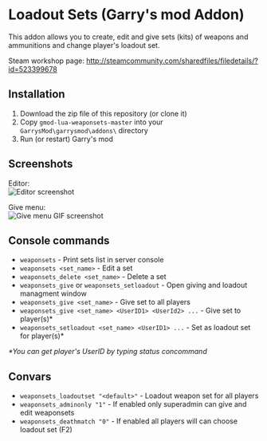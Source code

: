 Loadout Sets (Garry's mod Addon)
================================
This addon allows you to create, edit and give sets (kits) of weapons and ammunitions and change player's loadout set.

Steam workshop page: http://steamcommunity.com/sharedfiles/filedetails/?id=523399678


Installation
------------
1. Download the zip file of this repository (or clone it)
2. Copy `gmod-lua-weaponsets-master` into your `GarrysMod\garrysmod\addons\` directory
3. Run (or restart) Garry's mod


Screenshots
-----------

Editor: <br>
![Editor screenshot](https://steamuserimages-a.akamaihd.net/ugc/816750493524546762/541A413043AFE360AE8580902A2C00841D92925B/)

Give menu: <br>
![Give menu GIF screenshot](https://steamuserimages-a.akamaihd.net/ugc/842589110371303459/3B24FF40C0769E64E37AF2A6188E8E98B03E2C23/)


Console commands
----------------
- `weaponsets` - Print sets list in server console
- `weaponsets <set_name>` - Edit a set
- `weaponsets_delete <set_name>` - Delete a set
- `weaponsets_give` or `weaponsets_setloadout` - Open giving and loadout managment window
- `weaponsets_give <set_name>` - Give set to all players
- `weaponsets_give <set_name> <UserID1> <UserId2> ...` - Give set to player(s)*
- `weaponsets_setloadout <set_name> <UserID1> ...` - Set as loadout set for player(s)*

_*You can get player's UserID by typing status concommand_


Convars
-------
- `weaponsets_loadoutset "<default>"` - Loadout weapon set for all players
- `weaponsets_adminonly "1"` - If enabled only superadmin can give and edit weaponsets
- `weaponsets_deathmatch "0"` - If enabled all players will can choose loadout set (F2)
